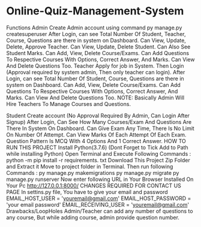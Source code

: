 # Online-Quiz-Management-System
Functions
Admin
Create Admin account using command
py manage.py createsuperuser
After Login, can see Total Number Of Student, Teacher, Course, Questions are there in system on Dashboard.
Can View, Update, Delete, Approve Teacher.
Can View, Update, Delete Student.
Can Also See Student Marks.
Can Add, View, Delete Course/Exams.
Can Add Questions To Respective Courses With Options, Correct Answer, And Marks.
Can View And Delete Questions Too.
Teacher
Apply for job in System. Then Login (Approval required by system admin, Then only teacher can login).
After Login, can see Total Number Of Student, Course, Questions are there in system on Dashboard.
Can Add, View, Delete Course/Exams.
Can Add Questions To Respective Courses With Options, Correct Answer, And Marks.
Can View And Delete Questions Too.
NOTE: Basically Admin Will Hire Teachers To Manage Courses and Questions.

Student
Create account (No Approval Required By Admin, Can Login After Signup)
After Login, Can See How Many Courses/Exam And Questions Are There In System On Dashboard.
Can Give Exam Any Time, There Is No Limit On Number Of Attempt.
Can View Marks Of Each Attempt Of Each Exam.
Question Pattern Is MCQ With 4 Options And 1 Correct Answer.
HOW TO RUN THIS PROJECT
Install Python(3.7.6) (Dont Forget to Tick Add to Path while installing Python)
Open Terminal and Execute Following Commands :
python -m pip install -r requirements. txt
Download This Project Zip Folder and Extract it
Move to project folder in Terminal. Then run following Commands :
py manage.py makemigrations
py manage.py migrate
py manage.py runserver
Now enter following URL in Your Browser Installed On Your Pc
http://127.0.0.1:8000/
CHANGES REQUIRED FOR CONTACT US PAGE
In settins.py file, You have to give your email and password
EMAIL_HOST_USER = 'youremail@gmail.com'
EMAIL_HOST_PASSWORD = 'your email password'
EMAIL_RECEIVING_USER = 'youremail@gmail.com'
Drawbacks/LoopHoles
Admin/Teacher can add any number of questions to any course, But while adding course, admin provide question number.
